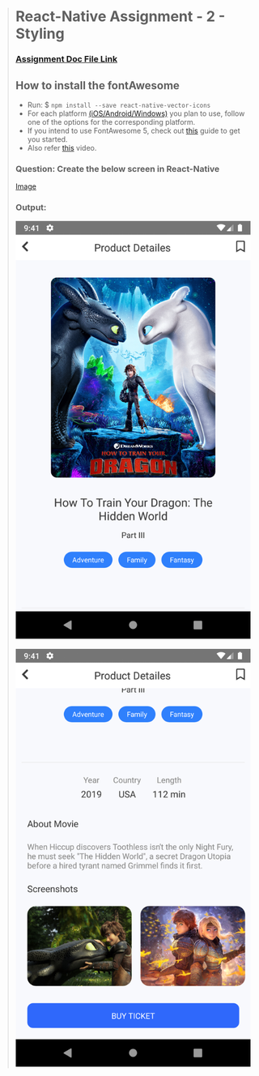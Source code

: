 ># React-Native Assignment - 2 - Styling
>### [Assignment Doc File Link](https://docs.google.com/document/d/1029yqNt4GRULZ6I0r3jsd_83GV_gwDLwLRxI1rlE5MM/edit?usp=sharing)
> 
> ## How to install the fontAwesome 
> - Run: $ `npm install --save react-native-vector-icons`
> - For each platform [(iOS/Android/Windows)](https://github.com/oblador/react-native-vector-icons) you plan to use, follow one of the options for the corresponding platform.
> - If you intend to use FontAwesome 5, check out [this](https://github.com/oblador/react-native-vector-icons/blob/master/FONTAWESOME5.md) guide to get you started.
> - Also refer [this](https://www.youtube.com/watch?v=O8bB2fT8fwk) video. 
>
>### Question: Create the below screen in React-Native
> [Image](https://drive.google.com/file/d/11dCJS9a3HyhChKcpCJ3LkruW3jygl0Xg/view?usp=sharing)
>  
> ### Output:  
>  
> <img src='./asset/output/output1.png'>  
> <br> <br>
> 
> <img src='./asset/output/output2.png'>
>  
